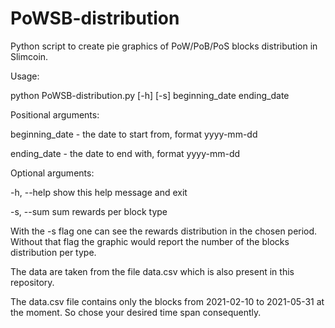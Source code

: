 # PoWSB-distribution
Python script to create pie graphics of PoW/PoB/PoS blocks distribution in Slimcoin.

Usage: 

python PoWSB-distribution.py [-h] [-s] beginning_date ending_date


Positional arguments:

beginning_date  - the date to start from, format yyyy-mm-dd

ending_date     - the date to end with, format yyyy-mm-dd


Optional arguments:

-h, --help      show this help message and exit

-s, --sum       sum rewards per block type

With the -s flag one can see the rewards distribution in the chosen period. Without that flag the graphic would report the number of the blocks distribution per type.

The data are taken from the file data.csv which is also present in this repository.

The data.csv file contains only the blocks from 2021-02-10 to 2021-05-31 at the moment. So chose your desired time span consequently. 
